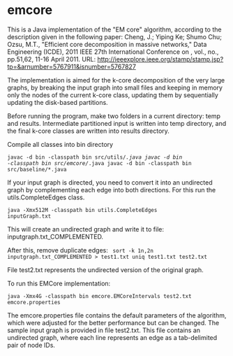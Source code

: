 # emcore

This is a Java implementation of the "EM core" algorithm, according to the description given in the following paper:
Cheng, J.; Yiping Ke; Shumo Chu; Ozsu, M.T., "Efficient core decomposition in massive networks," Data Engineering (ICDE), 2011 IEEE 27th International Conference on , vol., no., pp.51,62, 11-16 April 2011. 
URL: http://ieeexplore.ieee.org/stamp/stamp.jsp?tp=&arnumber=5767911&isnumber=5767827

The implementation is aimed for the k-core decomposition of the very large graphs, by breaking the input graph into small files and keeping in memory only the nodes of the current k-core class, updating them by sequentially updating the disk-based partitions.

Before running the program, make two folders in a current directory: temp and results.
Intermediate partitioned input is written into temp directory, and the final k-core classes are written into results directory.

Compile all classes into bin directory

<code>javac -d bin -classpath bin src/utils/*.java
javac -d bin -classpath bin src/emcore/*.java
javac -d bin -classpath bin src/baseline/*.java</code>

If your input graph is directed, you need to convert it into an undirected graph by complementing each edge into both directions. For this run the utils.CompleteEdges class.

<code>java -Xmx512M -classpath bin utils.CompleteEdges inputGraph.txt</code>

This will create an undirected graph and write it to file: inputgraph.txt_COMPLEMENTED.

After this, remove duplicate edges: 
<code>
sort -k 1n,2n inputgraph.txt_COMPLEMENTED > test1.txt
uniq test1.txt test2.txt
</code>

File test2.txt represents the undirected version of the original graph.

To run this EMCore implementation:

<code>java -Xmx4G -classpath bin emcore.EMCoreIntervals test2.txt emcore.properties</code>

The emcore.properties file contains the default parameters of the algorithm, which were adjusted for the better performance but can be changed. 
The sample input graph is provided in file test2.txt. This file contains an undirected graph, where each line represents an edge as a tab-delimited pair of node IDs.


